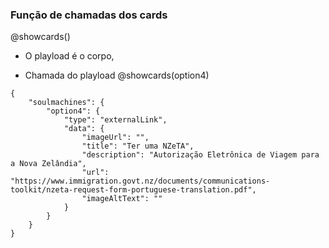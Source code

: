 ### Função de chamadas dos cards
@showcards()

- O playload é o corpo, 

- Chamada do playload @showcards(option4)

```
{
    "soulmachines": {
        "option4": {
            "type": "externalLink",
            "data": {
                "imageUrl": "",
                "title": "Ter uma NZeTA",
                "description": "Autorização Eletrônica de Viagem para a Nova Zelândia",
                "url": "https://www.immigration.govt.nz/documents/communications-toolkit/nzeta-request-form-portuguese-translation.pdf",
                "imageAltText": ""
            }
        }
    }
}
```
